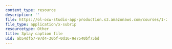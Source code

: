 ```yaml
---
content_type: resource
description: ''
file: https://ol-ocw-studio-app-production.s3.amazonaws.com/courses/1-258j-public-transportation-systems-spring-2017/ab54dfb797d430bf0d169e7540bf75bd_I2K5WnG_TLs.srt
file_type: application/x-subrip
resourcetype: Other
title: 3play caption file
uid: ab54dfb7-97d4-30bf-0d16-9e7540bf75bd
---
```

